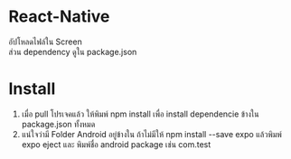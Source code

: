 # React-Native

อัปโหลดไฟล์ใน Screen <br>
ส่วน dependency ดูใน package.json

# Install
 
 1. เมื่อ pull โปรเจคแล้ว ให้พิมพ์ npm install  เพื่อ install dependencie ข้างใน package.json ทั้งหมด
 2. แน่ใจว่ามี Folder Android อยู่ข้างใน ถ้าไม่มีให้ npm install --save expo แล้วพิมพ์ expo eject และ พิมพ์ชื่อ android package เช่น com.test
 
